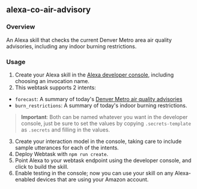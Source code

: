 ## alexa-co-air-advisory

### Overview
An Alexa skill that checks the current Denver Metro area air quality advisories,
including any indoor burning restrictions.

### Usage
1. Create your Alexa skill in the [Alexa developer console](https://developer.amazon.com/alexa),
including choosing an invocation name.
2. This webtask supports 2 intents:
  - `forecast`: A summary of today's
  [Denver Metro air quality advisories](https://www.colorado.gov/airquality/advisory.aspx)
  - `burn_restrictions`: A summary of today's indoor burning restrictions.
> __Important__: Both can be named whatever you want in the developer console, just be sure
to set the values by copying `.secrets-template` as `.secrets` and filling in the values.
3. Create your interaction model in the console, taking care to include sample utterances
for each of the intents.
4. Deploy Webtask with `npm run create`.
5. Point Alexa to your webtask endpoint using the developer console, and click to build
the skill.
6. Enable testing in the console; now you can use your skill on any Alexa-enabled devices
that are using your Amazon account.
